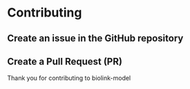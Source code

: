 # Contributing

## Create an issue in the GitHub repository

## Create a Pull Request (PR)

Thank you for contributing to biolink-model